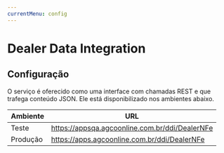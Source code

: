 ```yaml
---
currentMenu: config
---
```


# Dealer Data Integration

## Configuração
O serviço é oferecido como uma interface com chamadas REST e que trafega conteúdo JSON. Ele está disponibilizado nos ambientes abaixo.

|Ambiente|	URL|
|----|----|
|Teste|https://appsqa.agcoonline.com.br/ddi/DealerNFe||
|Produção|	https://apps.agcoonline.com.br/ddi/DealerNFe|

